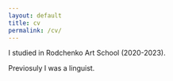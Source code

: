 ```yaml
---
layout: default
title: cv
permalink: /cv/
---
```


I studied in Rodchenko Art School (2020-2023).

Previosuly I was a linguist. 



[jekyll-organization]: https://github.com/jekyll
